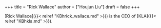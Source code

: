 +++
title = "Rick Wallace"
author = ["Houjun Liu"]
draft = false
+++

[Rick Wallace]({{< relref "KBhrick_wallace.md" >}}) is the CEO of [KLA]({{< relref "KBhkla.md" >}}).